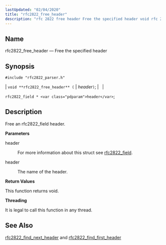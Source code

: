 ```yaml
---
lastUpdated: "02/04/2020"
title: "rfc2822_free_header"
description: "rfc 2822 free header Free the specified header void rfc 2822 free header header rfc 2822 field header Free an rfc 2822 field header header For more information about this struct see rfc 2822 field header The name of the header This function returns void It is legal to call..."
---
```


<a name="apis.rfc2822_free_header"></a> 
## Name

rfc2822_free_header — Free the specified header

## Synopsis

`#include "rfc2822_parser.h"`

| `void **rfc2822_free_header** (` | <var class="pdparam">header</var>`)`; |   |

`rfc2822_field * <var class="pdparam">header</var>`;<a name="idp58642032"></a> 
## Description

Free an rfc2822_field header.

**<a name="idp58643248"></a> Parameters**

<dl class="variablelist">

<dt>header</dt>

<dd>

For more information about this struct see [rfc2822_field](/momentum/3/3-api/structs-rfc-2822-field).

</dd>

<dt>header</dt>

<dd>

The name of the header.

</dd>

</dl>

**<a name="idp58648560"></a> Return Values**

This function returns void.

**<a name="idp58649472"></a> Threading**

It is legal to call this function in any thread.

<a name="idp58650576"></a> 
## See Also

[rfc2822_find_next_header](/momentum/3/3-api/apis-rfc-2822-find-next-header) and [rfc2822_find_first_header](/momentum/3/3-api/apis-rfc-2822-find-first-header)